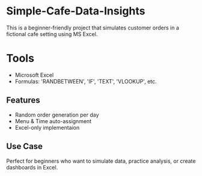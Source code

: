 # Simple-Cafe-Data-Insights
This is a beginner-friendly project that simulates customer orders in a fictional cafe setting using MS Excel.
# Tools 
- Microsoft Excel
- Formulas: 'RANDBETWEEN', 'IF', 'TEXT', 'VLOOKUP', etc.

## Features
- Random order generation per day
- Menu & Time auto-assignment
- Excel-only implementaion

## Use Case
Perfect for beginners who want to simulate data, practice analysis, or create dashboards in Excel.
